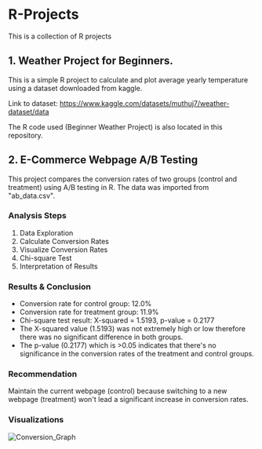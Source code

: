 # R-Projects
This is a collection of R projects

## 1. Weather Project for Beginners.
This is a simple R project to calculate and plot average yearly temperature using a dataset downloaded from kaggle.

Link to dataset: https://www.kaggle.com/datasets/muthuj7/weather-dataset/data

The R code used (Beginner Weather Project) is also located in this repository.

## 2. E-Commerce Webpage A/B Testing 
This project compares the conversion rates of two groups (control and treatment) using A/B testing in R.
The data was imported from "ab_data.csv".

### Analysis Steps
1. Data Exploration
2. Calculate Conversion Rates
3. Visualize Conversion Rates
4. Chi-square Test
5. Interpretation of Results

### Results & Conclusion
- Conversion rate for control group: 12.0%
- Conversion rate for treatment group: 11.9%
- Chi-square test result: X-squared = 1.5193, p-value = 0.2177
- The X-squared value (1.5193) was not extremely high or low therefore there was no significant difference in both groups.
- The p-value (0.2177) which is >0.05 indicates that there's no significance in the conversion rates of the treatment and control groups.

### Recommendation
Maintain the current webpage (control) because switching to a new webpage (treatment) won't lead a significant increase in conversion rates.

### Visualizations
![Conversion_Graph](https://github.com/ReginaldErzoah/R-Projects/assets/147485458/f3b7e188-c49b-4900-ba47-c3d9e92d82ed)


